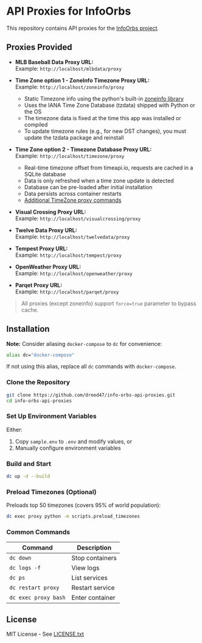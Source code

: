 # API Proxies for InfoOrbs

This repository contains API proxies for the [InfoOrbs project](https://github.com/brettdottech/info-orbs).

## Proxies Provided

- **MLB Baseball Data Proxy URL:**  
  Example: `http://localhost/mlbdata/proxy`

- **Time Zone option 1 - ZoneInfo Timezone Proxy URL:**  
  Example: `http://localhost/zoneinfo/proxy`

  - Static Timezone info using the python's built-in [zoneinfo library](https://docs.python.org/3/library/zoneinfo.html)
  - Uses the IANA Time Zone Database (tzdata) shipped with Python or the OS
  - The timezone data is fixed at the time this app was installed or compiled
  - To update timezone rules (e.g., for new DST changes), you must update the tzdata package and reinstall

- **Time Zone option 2 - Timezone Database Proxy URL:**  
  Example: `http://localhost/timezone/proxy`

  - Real-time timezone offset from timeapi.io, requests are cached in a SQLite database
  - Data is only refreshed when a time zone update is detected
  - Database can be pre-loaded after initial installation
  - Data persists across container restarts
  - [Additional TimeZone proxy commands](/README-docker.md#timezone-proxy-commands)

- **Visual Crossing Proxy URL:**  
  Example: `http://localhost/visualcrossing/proxy`

- **Twelve Data Proxy URL:**  
  Example: `http://localhost/twelvedata/proxy`

- **Tempest Proxy URL:**  
  Example: `http://localhost/tempest/proxy`

- **OpenWeather Proxy URL:**  
  Example: `http://localhost/openweather/proxy`

- **Parqet Proxy URL:**  
  Example: `http://localhost/parqet/proxy`

> All proxies (except zoneinfo) support `force=true` parameter to bypass cache.

## Installation

**Note:** Consider aliasing `docker-compose` to `dc` for convenience:

```bash
alias dc="docker-compose"
```

If not using this alias, replace all `dc` commands with `docker-compose`.

### Clone the Repository

```bash
git clone https://github.com/dreed47/info-orbs-api-proxies.git
cd info-orbs-api-proxies
```

### Set Up Environment Variables

Either:

1. Copy `sample.env` to `.env` and modify values, or
2. Manually configure environment variables

### Build and Start

```bash
dc up -d --build
```

### Preload Timezones (Optional)

Preloads top 50 timezones (covers 95% of world population):

```bash
dc exec proxy python -m scripts.preload_timezones
```

### Common Commands

| Command              | Description     |
| -------------------- | --------------- |
| `dc down`            | Stop containers |
| `dc logs -f`         | View logs       |
| `dc ps`              | List services   |
| `dc restart proxy`   | Restart service |
| `dc exec proxy bash` | Enter container |

## License

MIT License - See [LICENSE.txt](LICENSE.txt)
